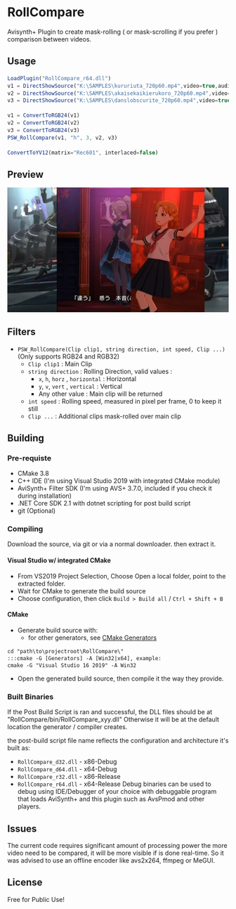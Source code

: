 # RollCompare
Avisynth+ Plugin to create mask-rolling ( or mask-scrolling if you prefer ) comparison between videos.

## Usage
```javascript
LoadPlugin("RollCompare_r64.dll")
v1 = DirectShowSource("K:\SAMPLES\kururiuta_720p60.mp4",video=true,audio=true)
v2 = DirectShowSource("K:\SAMPLES\akaisekaikierukoro_720p60.mp4",video=true,audio=false)
v3 = DirectShowSource("K:\SAMPLES\danslobscurite_720p60.mp4",video=true,audio=false)

v1 = ConvertToRGB24(v1)
v2 = ConvertToRGB24(v2)
v3 = ConvertToRGB24(v3)
PSW_RollCompare(v1, "h", 3, v2, v3)

ConvertToYV12(matrix="Rec601", interlaced=false)
```

## Preview
![alt text](readme/readme_image.png)

## Filters
- `PSW_RollCompare(Clip clip1, string direction, int speed, Clip ...)` (Only supports RGB24 and RGB32)
  - `Clip clip1` : Main Clip
  - `string direction` : Rolling Direction, valid values :
    - `x`, `h`, `horz` , `horizontal` : Horizontal
    - `y`, `v`, `vert` , `vertical` : Vertical
    - Any other value : Main clip will be returned
  - `int speed` : Rolling speed, measured in pixel per frame, 0 to keep it still
  - `Clip ...` : Additional clips mask-rolled over main clip

## Building
### Pre-requiste
- CMake 3.8
- C++ IDE (I'm using Visual Studio 2019 with integrated CMake module)
- AviSynth+ Filter SDK (I'm using AVS+ 3.7.0, included if you check it during installation)
- .NET Core SDK 2.1 with dotnet scripting for post build script
- git (Optional)

### Compiling
Download the source, via git or via a normal downloader. then extract it.
#### Visual Studio w/ integrated CMake
- From VS2019 Project Selection, Choose Open a local folder, point to the extracted folder.
- Wait for CMake to generate the build source
- Choose configuration, then click `Build > Build all` / `Ctrl + Shift + B`

#### CMake
- Generate build source with:
  - for other generators, see [CMake Generators](https://cmake.org/cmake/help/latest/manual/cmake-generators.7.html)
```batch
cd "path\to\projectroot\RollCompare\"
:::cmake -G [Generators] -A [Win32|x64], example:
cmake -G "Visual Studio 16 2019" -A Win32
```
- Open the generated build source, then compile it the way they provide.

### Built Binaries
If the Post Build Script is ran and successful, the DLL files should be at "RollCompare/bin/RollCompare_xyy.dll"
Otherwise it will be at the default location the generator / compiler creates.

the post-build script file name reflects the configuration and architecture it's built as:
- `RollCompare_d32.dll` - x86-Debug
- `RollCompare_d64.dll` - x64-Debug
- `RollCompare_r32.dll` - x86-Release
- `RollCompare_r64.dll` - x64-Release
Debug binaries can be used to debug using IDE/Debugger of your choice with debuggable program that 
loads AviSynth+ and this plugin such as AvsPmod and other players.

## Issues
The current code requires significant amount of processing power the more video need to
be compared, it will be more visible if is done real-time. So it was advised to use an offline encoder
like avs2x264, ffmpeg or MeGUI.

## License
Free for Public Use!
